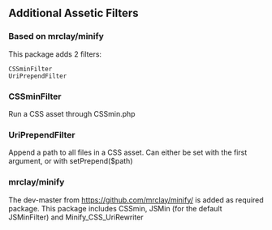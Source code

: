 ## Additional Assetic Filters

### Based on mrclay/minify

This package adds 2 filters:

    CSSminFilter
    UriPrependFilter

### CSSminFilter

Run a CSS asset through CSSmin.php

### UriPrependFilter

Append a path to all files in a CSS asset. Can either be set with the first argument, or with setPrepend($path)

### mrclay/minify

The dev-master from https://github.com/mrclay/minify/ is added as required package. This package includes CSSmin, JSMin (for the default JSMinFilter) and Minify_CSS_UriRewriter
